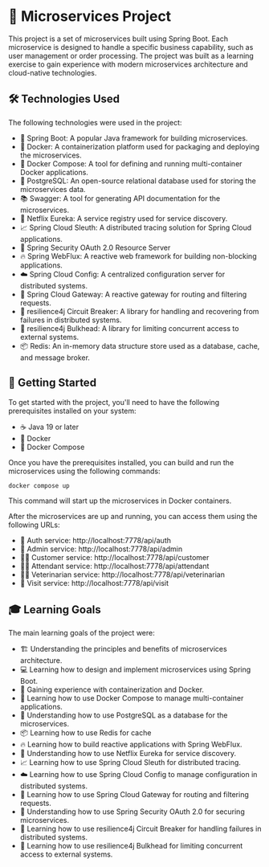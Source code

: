 # 🚀 Microservices Project

This project is a set of microservices built using Spring Boot. Each microservice is designed to handle a specific business capability, such as user management or order processing. The project was built as a learning exercise to gain experience with modern microservices architecture and cloud-native technologies.

## 🛠️ Technologies Used

The following technologies were used in the project:

- 🍃 Spring Boot: A popular Java framework for building microservices.
- 🐳 Docker: A containerization platform used for packaging and deploying the microservices.
- 🐳 Docker Compose: A tool for defining and running multi-container Docker applications.
- 🐘 PostgreSQL: An open-source relational database used for storing the microservices data.
- 📚 Swagger: A tool for generating API documentation for the microservices.
- 🌟 Netflix Eureka: A service registry used for service discovery.
- 📈 Spring Cloud Sleuth: A distributed tracing solution for Spring Cloud applications.
- 🔐 Spring Security OAuth 2.0 Resource Server
- 🔥 Spring WebFlux: A reactive web framework for building non-blocking applications.
- ☁️ Spring Cloud Config: A centralized configuration server for distributed systems.
- 🚪 Spring Cloud Gateway: A reactive gateway for routing and filtering requests.
- 🔌 resilience4j Circuit Breaker: A library for handling and recovering from failures in distributed systems.
- 🧱 resilience4j Bulkhead: A library for limiting concurrent access to external systems.
- 📦 Redis: An in-memory data structure store used as a database, cache, and message broker.

## 🚀 Getting Started

To get started with the project, you'll need to have the following prerequisites installed on your system:

- ☕ Java 19 or later
- 🐳 Docker
- 🐳 Docker Compose

Once you have the prerequisites installed, you can build and run the microservices using the following commands:

```bash
docker compose up
```

This command will start up the microservices in Docker containers.

After the microservices are up and running, you can access them using the following URLs:

- 🔐 Auth service: http://localhost:7778/api/auth
- 🤵 Admin service: http://localhost:7778/api/admin
- 🧑‍🦱 Customer service: http://localhost:7778/api/customer
- 👨‍💼 Attendant service: http://localhost:7778/api/attendant
- 👩‍⚕️ Veterinarian service: http://localhost:7778/api/veterinarian
- 🏥 Visit service: http://localhost:7778/api/visit

## 🎓 Learning Goals

The main learning goals of the project were:

- 🏗️ Understanding the principles and benefits of microservices architecture.
- 💻 Learning how to design and implement microservices using Spring Boot.
- 🐳 Gaining experience with containerization and Docker.
- 🐳 Learning how to use Docker Compose to manage multi-container applications.
- 🐘 Understanding how to use PostgreSQL as a database for the microservices.
- 📦 Learning how to use Redis for cache
- 🔥 Learning how to build reactive applications with Spring WebFlux.
- 🌟 Understanding how to use Netflix Eureka for service discovery.
- 📈 Learning how to use Spring Cloud Sleuth for distributed tracing.
- ☁️ Learning how to use Spring Cloud Config to manage configuration in distributed systems.
- 🚪 Learning how to use Spring Cloud Gateway for routing and filtering requests.
- 🔐 Understanding how to use Spring Security OAuth 2.0 for securing microservices.
- 🔌 Learning how to use resilience4j Circuit Breaker for handling failures in distributed systems.
- 🧱 Learning how to use resilience4j Bulkhead for limiting concurrent access to external systems.
